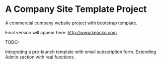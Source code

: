 A Company Site Template Project
============

A commercial company website project with bootstrap template.

Final version will appear here: http://www.keocko.com

TODO:

Integrating a pre-launch template with email subscription form.
Extending Admin section with real functions.
